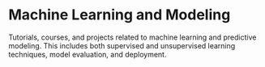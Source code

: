 # Machine Learning and Modeling
Tutorials, courses, and projects related to machine learning and predictive modeling. This includes both supervised and unsupervised learning techniques, model evaluation, and deployment.